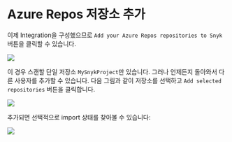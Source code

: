 # Azure Repos 저장소 추가

이제 Integration을 구성했으므로 `Add your Azure Repos repositories to Snyk` 버튼을 클릭할 수 있습니다.

![](https://partner-workshop-assets.s3.us-east-2.amazonaws.com/snyk\_scan\_10.png)

이 경우 스캔할 단일 저장소 `MySnykProject`만 있습니다. 그러나 언제든지 돌아와서 다른 사용자를 추가할 수 있습니다. 다음 그림과 같이 저장소를 선택하고 `Add selected repositories` 버튼을 클릭합니다.

![](https://partner-workshop-assets.s3.us-east-2.amazonaws.com/snyk\_scan\_11.png)

추가되면 선택적으로 import 상태를 찾아볼 수 있습니다:

![](https://partner-workshop-assets.s3.us-east-2.amazonaws.com/snyk\_scan\_12.png)
